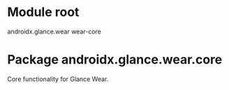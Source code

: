 # Module root

androidx.glance.wear wear-core

# Package androidx.glance.wear.core

Core functionality for Glance Wear.
